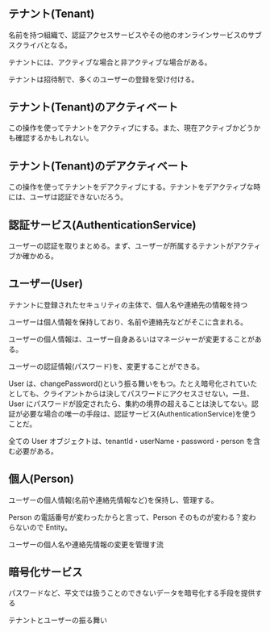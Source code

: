 #

## テナント(Tenant)

名前を持つ組織で、認証アクセスサービスやその他のオンラインサービスのサブスクライバとなる。

テナントには、アクティブな場合と非アクティブな場合がある。

テナントは招待制で、多くのユーザーの登録を受け付ける。

## テナント(Tenant)のアクティベート

この操作を使ってテナントをアクティブにする。また、現在アクティブかどうかも確認するかもしれない。

## テナント(Tenant)のデアクティベート

この操作を使ってテナントをデアクティブにする。テナントをデアクティブな時には、ユーザは認証できないだろう。

## 認証サービス(AuthenticationService)

ユーザーの認証を取りまとめる。まず、ユーザーが所属するテナントがアクティブか確かめる。

## ユーザー(User)

テナントに登録されたセキュリティの主体で、個人名や連絡先の情報を持つ

ユーザーは個人情報を保持しており、名前や連絡先などがそこに含まれる。

ユーザーの個人情報は、ユーザー自身あるいはマネージャーが変更することがある。

ユーザーの認証情報(パスワード)を、変更することができる。

User は、changePassword()という振る舞いをもつ。たとえ暗号化されていたとしても、クライアントからは決してパスワードにアクセスさせない。一旦、User にパスワードが設定されたら、集約の境界の超えることは決してない。認証が必要な場合の唯一の手段は、認証サービス(AuthenticationService)を使うことだ。

全ての User オブジェクトは、tenantId・userName・password・person を含む必要がある。

## 個人(Person)

ユーザーの個人情報(名前や連絡先情報など)を保持し、管理する。

Person の電話番号が変わったからと言って、Person そのものが変わる？変わらないので Entity。

ユーザーの個人名や連絡先情報の変更を管理す流

## 暗号化サービス

パスワードなど、平文では扱うことのできないデータを暗号化する手段を提供する

テナントとユーザーの振る舞い
